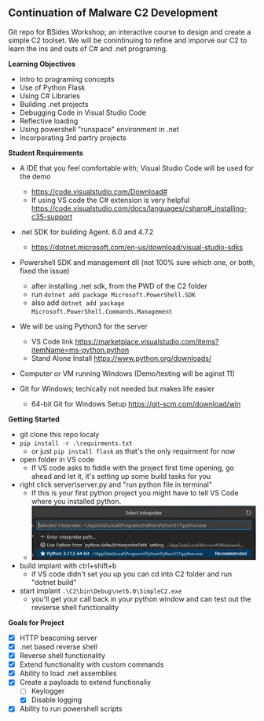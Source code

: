 ## Continuation of Malware C2 Development
Git repo for BSides Workshop; an interactive course to design and create a simple C2 toolset. We will be conintinuing to refine and imporve our C2 to learn the ins and outs of C# and .net programing.

**Learning Objectives**
- Intro to programing concepts
- Use of Python Flask
- Using C# Libraries
- Building .net projects
- Debugging Code in Visual Studio Code
- Reflective loading
- Using powershell "runspace" environment in .net
- Incorporating 3rd partry projects

**Student Requirements**
- A IDE that you feel comfortable with; Visual Studio Code will be used for the demo
    - https://code.visualstudio.com/Download#
    - If using VS code the C# extension is very helpful https://code.visualstudio.com/docs/languages/csharp#_installing-c35-support

- .net SDK for building Agent. 6.0 and 4.7.2
    - https://dotnet.microsoft.com/en-us/download/visual-studio-sdks

- Powershell SDK and management dll (not 100% sure which one, or both, fixed the issue)
    - after installing .net sdk, from the PWD of the C2 folder
    - run ```dotnet add package Microsoft.PowerShell.SDK```
    - also add ```dotnet add package Microsoft.PowerShell.Commands.Management``` 

- We will be using Python3 for the server 
    - VS Code link https://marketplace.visualstudio.com/items?itemName=ms-python.python
    - Stand Alone Install https://www.python.org/downloads/

- Computer or VM running Windows (Demo/testing will be aginst 11)

- Git for Windows; techically not needed but makes life easier
    - 64-bit Git for Windows Setup https://git-scm.com/download/win


**Getting Started**
- git clone this repo localy
- ```pip install -r .\requirments.txt``` 
    - or just ```pip install flask``` as that's the only requirment for now
- open folder in VS code
    - If VS code asks to fiddle with the project first time opening, go ahead and let it, it's setting up some build tasks for you
- right click server\server.py and "run python file in terminal"
    - If this is your first python project you might have to tell VS Code where you installed python.
    - ![Alt text](image.png)
- build implant with ctrl+shift+b
    - if VS code didn't set you up you can cd into C2 folder and run "dotnet build"
- start implant ```.\C2\bin\Debug\net6.0\SimpleC2.exe```
    - you'll get your call back in your python window and can test out the revserse shell functionality


**Goals for Project**
- [x] HTTP beaconing server
- [x] .net based reverse shell
- [x] Reverse shell functionality 
- [x] Extend functionality with custom commands
- [x] Ability to load .net assemblies
- [x] Create a payloads to extend functionaliy
    - [ ] Keylogger
    - [x] Disable logging
- [x] Ability to run powershell scripts